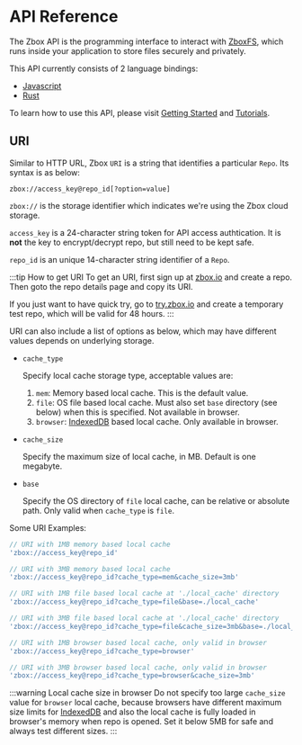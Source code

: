 # API Reference

The Zbox API is the programming interface to interact with [ZboxFS], which runs
inside your application to store files securely and privately.

This API currently consists of 2 language bindings:

- [Javascript](javascript.md)
- [Rust](rust.md)

To learn how to use this API, please visit [Getting Started](../getting-started)
and [Tutorials](../tutorials).

## URI

Similar to HTTP URL, Zbox `URI` is a string that identifies a particular `Repo`.
Its syntax is as below:

```
zbox://access_key@repo_id[?option=value]
```

`zbox://` is the storage identifier which indicates we're using the Zbox cloud
storage.

`access_key` is a 24-character string token for API access authtication. It
is **not** the key to encrypt/decrypt repo, but still need to be kept safe.

`repo_id` is an unique 14-character string identifier of a `Repo`.

:::tip How to get URI
To get an URI, first sign up at [zbox.io](https://zbox.io) and create a repo.
Then goto the repo details page and copy its URI.

If you just want to have quick try, go to [try.zbox.io](https://try.zbox.io)
and create a temporary test repo, which will be valid for 48 hours.
:::

URI can also include a list of options as below, which may have different
values depends on underlying storage.

- `cache_type`

  Specify local cache storage type, acceptable values are:

  1. `mem`: Memory based local cache. This is the default value.
  2. `file`: OS file based local cache. Must also set `base` directory (see
      below) when this is specified. Not available in browser.
  3. `browser`: [IndexedDB] based local cache. Only available in browser.

- `cache_size`

  Specify the maximum size of local cache, in MB. Default is one megabyte.

- `base`

  Specify the OS directory of `file` local cache, can be relative or absolute
  path. Only valid when `cache_type` is `file`.

Some URI Examples:

```js
// URI with 1MB memory based local cache
'zbox://access_key@repo_id'

// URI with 3MB memory based local cache
'zbox://access_key@repo_id?cache_type=mem&cache_size=3mb'

// URI with 1MB file based local cache at './local_cache' directory
'zbox://access_key@repo_id?cache_type=file&base=./local_cache'

// URI with 3MB file based local cache at './local_cache' directory
'zbox://access_key@repo_id?cache_type=file&cache_size=3mb&base=./local_cache'

// URI with 1MB browser based local cache, only valid in browser
'zbox://access_key@repo_id?cache_type=browser'

// URI with 3MB browser based local cache, only valid in browser
'zbox://access_key@repo_id?cache_type=browser&cache_size=3mb'
```

:::warning Local cache size in browser
Do not specify too large `cache_size` value for `browser` local cache, because
browsers have different maximum size limits for [IndexedDB] and also the local
cache is fully loaded in browser's memory when repo is opened. Set it below 5MB
for safe and always test different sizes.
:::

[ZboxFS]: https://zbox.io/fs
[IndexedDB]: https://developer.mozilla.org/en-US/docs/Web/API/IndexedDB_API
